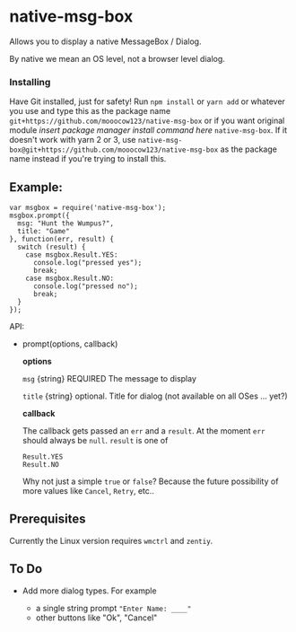native-msg-box
==============

Allows you to display a native MessageBox / Dialog.

By native we mean an OS level, not a browser level dialog.

### Installing
Have Git installed, just for safety!
Run `npm install` or `yarn add` or whatever you use and type this as the package name `git+https://github.com/mooocow123/native-msg-box` or if you want original module *insert package manager install command here* `native-msg-box`.
If it doesn't work with yarn 2 or 3, use `native-msg-box@git+https://github.com/mooocow123/native-msg-box` as the package name instead if you're trying to install this.

Example:
--------

    var msgbox = require('native-msg-box');
    msgbox.prompt({
      msg: "Hunt the Wumpus?",
      title: "Game"
    }, function(err, result) {
      switch (result) {
        case msgbox.Result.YES:
          console.log("pressed yes");
          break;
        case msgbox.Result.NO:
          console.log("pressed no");
          break;
      }
    });


API:

*   prompt(options, callback)

    **options**

    `msg` {string} REQUIRED The message to display

    `title` {string} optional. Title for dialog (not available on all OSes ... yet?)

    **callback**

    The callback gets passed an `err` and a `result`. At the moment `err` should always
    be `null`. `result` is one of

        Result.YES
        Result.NO

    Why not just a simple `true` or `false`? Because the future possibility of
    more values like `Cancel`, `Retry`, etc..

Prerequisites
-------------

Currently the Linux version requires `wmctrl` and `zentiy`.

To Do
-----

*   Add more dialog types. For example

    *    a single string prompt `"Enter Name: ____"`
    *    other buttons like "Ok", "Cancel"



